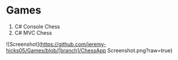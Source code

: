 # Games

1. C# Console Chess
2. C# MVC Chess

![Screenshot](https://github.com/jeremy-hicks05/Games/blob/[branch]/ChessApp Screenshot.png?raw=true)
